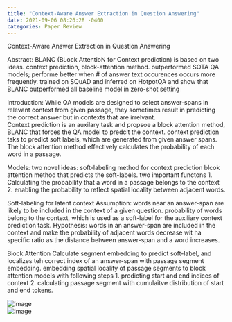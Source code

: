 ```yaml
---
title: "Context-Aware Answer Extraction in Question Answering"
date: 2021-09-06 08:26:28 -0400
categories: Paper Review
---
```

Context-Aware Answer Extraction in Question Answering

Abstract:
  BLANC (BLock AttentioN for Context prediction) is based on two ideas.
    context prediction, block-attention method.
    outperformed SOTA QA models; performe better when # of answer text occurences occurs more frequently.
    trained on SQuAD and inferred on HotpotQA and show that BLANC outperformed all baseline model in zero-shot setting

Introduction:
  While QA models are designed to select answer-spans in relevant context from given passage, they sometimes result in predicting the correct answer but in contexts that are irrelvant.  
  Context prediction is an auxilary task and propsoe a block attention method, BLANC that forces the QA model to predcit the context.
  context prediction taks to predict soft labels, which are generated from given answer spans.  The block attention method effectively calculates the probability of each word in a passage.
  
 
 
  

Models:
  two novel ideas:
    soft-labeling method for context prediction
    blcok attention method that predicts the soft-labels.
  two important functons
    1.  Calculating the probability that a word in a passage belongs to the context
    2.  enabling the probability to reflect spatial locality between adjacent words.
    
  Soft-labeling for latent context
    Assumption: words near an answer-span are likely to be included in the context of a given question.  probability of words belong to the context, which is used as a soft-label for the auxiliary context prediction task.  Hypothesis: words in an answer-span are included in the context and make the probability of adjacent words decrease wit ha specific ratio as the distance between answer-span and a word increases.
    
  Block Attention
    Calculate segment embedding to predict soft-label, and localizes teh correct index of an answer-span with passage segment embedding.
    embedding spatial locality of passage segments to block attention models with following steps
      1. predicting start and end indices of context
      2. calculating passage segment with cumulaitve distribution of start and end tokens.
    
![image](https://user-images.githubusercontent.com/36841216/132169723-f0a59dd0-ebbc-4eb9-9b5f-e55fd55b50c8.png)    
![image](https://user-images.githubusercontent.com/36841216/132169669-b06fd2dc-3824-442b-bf22-eb5d0c09b42d.png)

    
